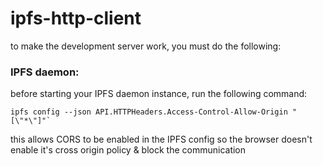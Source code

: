 # ipfs-http-client 

to make the development server work, you must do the following:

### **IPFS daemon:**
before starting your IPFS daemon instance, run the following command:

```
ipfs config --json API.HTTPHeaders.Access-Control-Allow-Origin "[\"*\"]"`
```

this allows CORS to be enabled in the IPFS config so the browser doesn't enable it's cross origin policy & block the communication